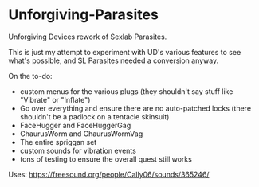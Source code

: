 # Unforgiving-Parasites
Unforgiving Devices rework of Sexlab Parasites.

This is just my attempt to experiment with UD's various features to see what's possible, and SL Parasites needed a conversion anyway.

On the to-do:
 - custom menus for the various plugs (they shouldn't say stuff like "Vibrate" or "Inflate")
- Go over everything and ensure there are no auto-patched locks (there shouldn't be a padlock on a tentacle skinsuit)
- FaceHugger and FaceHuggerGag
- ChaurusWorm and ChaurusWormVag
- The entire spriggan set
- custom sounds for vibration events
- tons of testing to ensure the overall quest still works

Uses:
https://freesound.org/people/Cally06/sounds/365246/